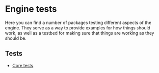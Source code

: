 # Engine tests

Here you can find a number of packages testing different aspects of the engine. They serve as a way to provide examples for how things should work, as well as a testbed for making sure that things are working as they should be.

## Tests

- [Core tests](./core-test)
